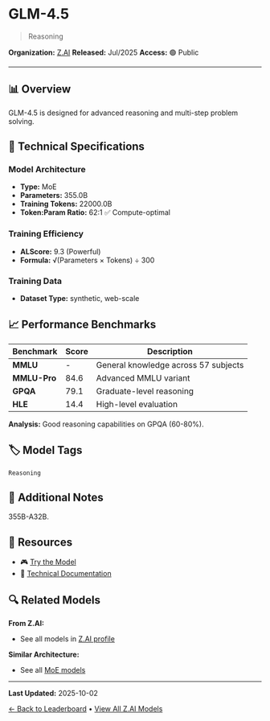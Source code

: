 # GLM-4.5

> Reasoning

**Organization:** [Z.AI](../../labs/zai.md)
**Released:** Jul/2025
**Access:** 🟢 Public

---

## 📊 Overview

GLM-4.5 is designed for advanced reasoning and multi-step problem solving.

## 🔧 Technical Specifications

### Model Architecture
- **Type:** MoE
- **Parameters:** 355.0B
- **Training Tokens:** 22000.0B
- **Token:Param Ratio:** 62:1 ✅ Compute-optimal

### Training Efficiency
- **ALScore:** 9.3 (Powerful)
- **Formula:** √(Parameters × Tokens) ÷ 300

### Training Data
- **Dataset Type:** synthetic, web-scale

## 📈 Performance Benchmarks

| Benchmark | Score | Description |
|-----------|-------|-------------|
| **MMLU** | - | General knowledge across 57 subjects |
| **MMLU-Pro** | 84.6 | Advanced MMLU variant |
| **GPQA** | 79.1 | Graduate-level reasoning |
| **HLE** | 14.4 | High-level evaluation |

**Analysis:** Good reasoning capabilities on GPQA (60-80%).

## 🏷️ Model Tags

`Reasoning`

## 📝 Additional Notes

355B-A32B.

## 🔗 Resources

- 🎮 [Try the Model](https://huggingface.co/zai-org/GLM-4.5)
- 📄 [Technical Documentation](https://z.ai/blog/glm-4.5)

## 🔍 Related Models

**From Z.AI:**
- See all models in [Z.AI profile](../../labs/zai.md)

**Similar Architecture:**
- See all [MoE models](../../architectures/moe.md)

---

**Last Updated:** 2025-10-02

[← Back to Leaderboard](../../README.md) • [View All Z.AI Models](../../labs/zai.md)
